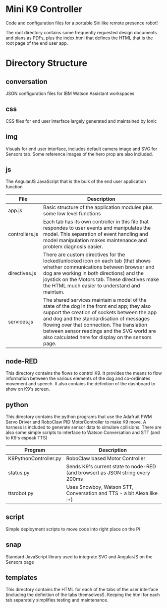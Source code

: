 # Mini K9 Controller
Code and configuration files for a portable Siri like remote presence robot!

The root directory contains some frequently requested design documents and plans as PDFs, plus the index.html that defines the HTML that is the root page of the end user app.

# Directory Structure

## conversation
JSON configuration files for IBM Watson Assistant workspaces

## css
CSS files for end user interface largely generated and maintained by Ionic

## img
Visuals for end user interface, includes default camera image and SVG for Sensors tab.  Some reference images of the hero prop are also included.

## js
The AngularJS JavaScript that is the bulk of the end user application function

File | Description
---  | ---
app.js | Basic structure of the application modules plus some low level functions
controllers.js | Each tab has its own controller in this file that respondes to user events and manipulates the model.  This separation of event handling and model manipulation makes maintenance and problem diagnosis easier.
directives.js | There are custom directives for the locked/unlocked icon on each tab (that shows whether communications between browser and dog are working in both directions) and the joystick on the Motors tab.  These directives make the HTML much easier to understand and maintain.
services.js | The shared services maintain a model of the state of the dog in the front end app; they also support the creation of sockets between the app and dog and the standardisation of messages flowing over that connection.  The translation between sensor readings and the SVG world are also calculated here for display on the sensors page.

## node-RED
This directory contains the flows to control K9.  It provides the means to flow information between the various elements of the dog and co-ordinates movement and speech.  It also contains the definition of the dashboard to show on K9's screen.

## python
This directory contains the python programs that use the Adafruit PWM Servo Driver and RoboClaw PID MotorController to make K9 move. A harness is included to generate sensor data to simulare collisions.  There are also some simple scripts to interface to Watson Conversation and STT (and to K9's espeak TTS)

Program | Description
---  | ---
K9PythonController.py | RoboClaw based Motor Controller
status.py | Sends K9's current state to node-RED (and browser) as JSON string every 200ms
ttsrobot.py | Uses Snowboy, Watson STT, Conversation and TTS - a bit Alexa like :+)

## script
Simple deployment scripts to move code into right place on the Pi

## snap
Standard JavaScript library used to integrate SVG and AngularJS on the Sensors page

## templates
This directory contains the HTML for each of the tabs of the user interface (including the definition of the tabs themselves!).  Keeping the html for each tab separately simplifies testing and maintenance.
